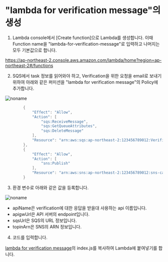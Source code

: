 # "lambda for verification message"의 생성 

1) Lambda console에서 [Create function]으로 Lambda를 생성합니다. 이때 Function name을 "lambda-for-verification-message"로 입력하고 나머지는 모두 기본값으로 합니다. 

https://ap-northeast-2.console.aws.amazon.com/lambda/home?region=ap-northeast-2#/functions

2) SQS에서 task 정보를 읽어와야 하고, Verification을 위한 요청을 email로 보내기 위하여 아래와 같은 퍼미션을 "lambda for verification message"의 Policy에 추가합니다. 

![noname](https://user-images.githubusercontent.com/52392004/175057995-08dbaea2-fc2b-480e-b1d6-fa856bc89b6a.png)

```java
        {
            "Effect": "Allow",
            "Action": [
                "sqs:ReceiveMessage",
                "sqs:GetQueueAttributes",
                "sqs:DeleteMessage"
            ],
            "Resource": "arn:aws:sqs:ap-northeast-2:123456789012:VerificationQueue"
        },
        {
            "Effect": "Allow",
            "Action": [
                "sns:Publish"
            ],
            "Resource": "arn:aws:sns:ap-northeast-2:123456789012:sns-callback"
        }
```        

3) 환경 변수로 아래와 같은 값을 등록합니다. 

![noname](https://user-images.githubusercontent.com/52392004/175058962-f7a48437-4393-4e8e-b148-f5690b4b3a2b.png)

- apiName은 verification에 대한 응답을 받을대 사용하는 api 이름입니다. 
- apigwUrl은 API 서버의 endpoint입니다. 
- sqsUrl은 SQS의 URL 정보입니다.
- topinArn은 SNS의 ARN 정보입니다. 

4) 코드를 입력합니다. 

[lambda for verification message](https://github.com/kyopark2014/case-study-wait-for-callback/blob/main/lambda-for-verification-message/index.js)의 index.js를 복사하여 Lambda에 붙여넣기를 합니다. 

